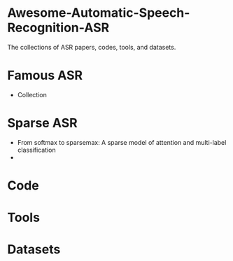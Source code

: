 # Awesome-Automatic-Speech-Recognition-ASR
The collections of ASR papers, codes, tools, and datasets.

# Famous ASR
- Collection


# Sparse ASR
- From softmax to sparsemax: A sparse model of attention and multi-label classification
- 




# Code 

# Tools


# Datasets


